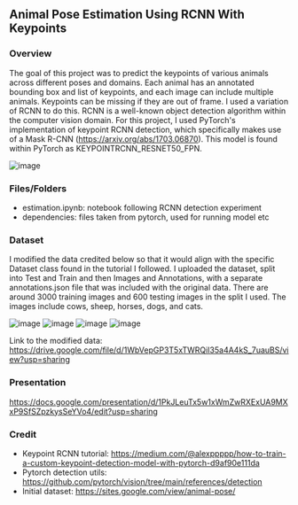 ## Animal Pose Estimation Using RCNN With Keypoints

### Overview

The goal of this project was to predict the keypoints of various animals across different poses and domains. Each animal has an annotated bounding box and list of keypoints, and each image can include multiple animals. Keypoints can be missing if they are out of frame. I used a variation of RCNN to do this. RCNN is a well-known object detection algorithm within the computer vision domain. For this project, I used PyTorch's implementation of keypoint RCNN detection, which specifically makes use of a Mask R-CNN (https://arxiv.org/abs/1703.06870). This model is found within PyTorch as KEYPOINTRCNN_RESNET50_FPN.

![image](https://user-images.githubusercontent.com/48138681/167097671-5b1df808-4d8a-4d6c-984f-cb58f31049a7.png)

### Files/Folders

- estimation.ipynb: notebook following RCNN detection experiment
- dependencies: files taken from pytorch, used for running model etc

### Dataset

I modified the data credited below so that it would align with the specific Dataset class found in the tutorial I followed. I uploaded the dataset, split into Test and Train and then Images and Annotations, with a separate annotations.json file that was included with the original data. There are around 3000 training images and 600 testing images in the split I used. The images include cows, sheep, horses, dogs, and cats.

![image](https://user-images.githubusercontent.com/48138681/167097274-0a4f4e6f-190a-4bc6-8a89-b85d9d1f713a.png)
![image](https://user-images.githubusercontent.com/48138681/167097331-1e12ea81-0152-409b-a62b-f329dc2dd0ed.png)
![image](https://user-images.githubusercontent.com/48138681/167097429-3a9ac2e0-aa31-49eb-aaa5-da9dc723c9a3.png)
![image](https://user-images.githubusercontent.com/48138681/167097488-d9f072d3-ee1d-4ec5-8490-a7f812483df7.png)

Link to the modified data: https://drive.google.com/file/d/1WbVepGP3T5xTWRQiI35a4A4kS_7uauBS/view?usp=sharing

### Presentation

https://docs.google.com/presentation/d/1PkJLeuTx5w1xWmZwRXExUA9MXxP9SfSZpzkysSeYVo4/edit?usp=sharing

### Credit

- Keypoint RCNN tutorial: https://medium.com/@alexppppp/how-to-train-a-custom-keypoint-detection-model-with-pytorch-d9af90e111da
- Pytorch detection utils: https://github.com/pytorch/vision/tree/main/references/detection
- Initial dataset: https://sites.google.com/view/animal-pose/
